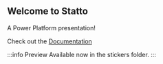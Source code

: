## Welcome to Statto 

A Power Platform presentation!

Check out the [Documentation](https://statto.powrsolutions.co.uk)

:::info 
Preview Available now in the stickers folder.
:::